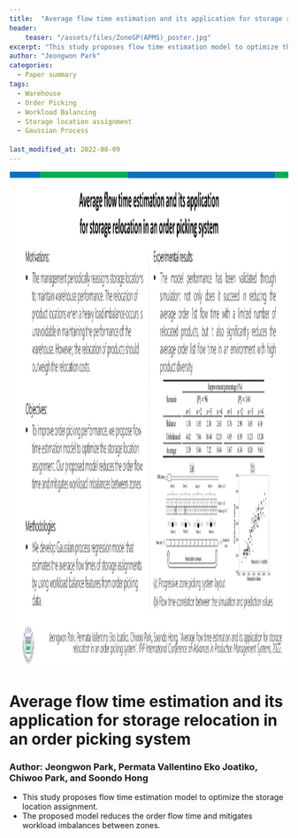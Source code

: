 ```yaml
---
title:  "Average flow time estimation and its application for storage relocation in an order picking system"
header:
    teaser: "/assets/files/ZoneGP(APMS)_poster.jpg"
excerpt: "This study proposes flow time estimation model to optimize the storage location assignment. "
author: "Jeongwon Park"
categories:
  - Paper summary
tags:
  - Warehouse
  - Order Picking
  - Workload Balancing
  - Storage location assignment
  - Gaussian Process

last_modified_at: 2022-08-09
---
```

<img align="center" width="900" height="900" style="border: 1px solid white" src="/assets/files/ZoneGP(APMS)_poster.jpg"> 

# Average flow time estimation and its application for storage relocation in an order picking system

### Author: Jeongwon Park, Permata Vallentino Eko Joatiko, Chiwoo Park, and Soondo Hong

- This study proposes flow time estimation model to optimize the storage location assignment. 
- The proposed model reduces the order flow time and mitigates workload imbalances between zones.

